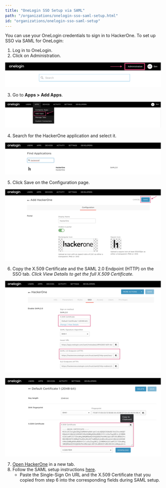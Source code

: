 ```yaml
---
title: "OneLogin SSO Setup via SAML"
path: "/organizations/onelogin-sso-saml-setup.html"
id: "organizations/onelogin-sso-saml-setup"
---
```


You can use your OneLogin credentials to sign in to HackerOne. To set up SSO via SAML for OneLogin:

1. Log in to OneLogin.
2. Click on Administration.

![OneLogin Admin button](./images/onelogin-1.png)

3. Go to <b>Apps > Add Apps</b>.

![OneLogin Add Apps](./images/onelogin-2.png)

4. Search for the HackerOne application and select it.

![OneLogin HackerOne search](./images/onelogin-3.png)

5. Click Save on the Configuration page.

![OneLogin configuration page](./images/onelogin-4.png)

6. Copy the X.509 Certificate and the SAML 2.0 Endpoint (HTTP) on the SSO tab. <i>Click View Details to get the full X.509 Certificate.</i>

![OneLogin SAML 2.0](./images/onelogin-5.png)

![OneLogin default certificate](./images/onelogin-6.png)

7. [Open HackerOne](https://www.hackerone.com/) in a new tab.
8. Follow the SAML setup instructions [here](/programs/single-sign-on-sso-via-saml.html).<br><ul><li>Paste the Single-Sign On URL and the X.509 Certificate that you copied from step 6 into the corresponding fields during SAML setup.</li></ul></br>
